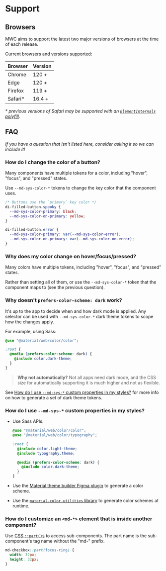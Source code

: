 <!-- catalog-only-start --><!-- ---

name: Support
title: Support
order: 4
-----><!-- catalog-only-end -->

# Support

<!-- go/mwc-support -->

<!--*
# Document freshness: For more information, see go/fresh-source.
freshness: { owner: 'lizmitchell' reviewed: '2024-03-27' }
*-->

<!-- [TOC] -->

<!--#include file="../googlers/support.md" -->

## Browsers

<!-- go/mwc-browsers -->

MWC aims to support the latest two major versions of browsers at the time of
each release.

Current browsers and versions supported:

| Browser  | Version |
| -------- | ------- |
| Chrome   | 120 +   |
| Edge     | 120 +   |
| Firefox  | 119 +   |
| Safari\* | 16.4 +  |

_\* previous versions of Safari may be supported with an
[`ElementInternals` polyfill](https://www.npmjs.com/package/element-internals-polyfill)._

## FAQ

<!-- go/mwc-faq -->

_If you have a question that isn't listed here, consider asking it so we can
include it!_

### How do I change the color of a button?

Many components have multiple tokens for a color, including "hover", "focus",
and "pressed" states.

Use `--md-sys-color-*` tokens to change the key color that the component uses.

```css
/* Buttons use the `primary` key color */
di-filled-button.spooky {
  --md-sys-color-primary: black;
  --md-sys-color-on-primary: yellow;
}

di-filled-button.error {
  --md-sys-color-primary: var(--md-sys-color-error);
  --md-sys-color-on-primary: var(--md-sys-color-on-error);
}
```

### Why does my color change on hover/focus/pressed?

Many colors have multiple tokens, including "hover", "focus", and "pressed"
states.

Rather than setting all of them, or use the `--md-sys-color-*` token that the
component maps to (see the previous question).

### Why doesn't `prefers-color-scheme: dark` work?

It's up to the app to decide when and how dark mode is applied. Any selector can
be used with `--md-sys-color-*` dark theme tokens to scope how the changes
apply.

For example, using Sass:

```scss
@use "@material/web/color/color";

:root {
  @media (prefers-color-scheme: dark) {
    @include color.dark-theme;
  }
}
```

> **Why not automatically?** Not all apps need dark mode, and the CSS size for
> automatically supporting it is much higher and not as flexible.

See
[How do I use `--md-sys-*` custom properties in my styles?](#how-do-i-use-md-sys-custom-properties-in-my-styles)
for more info on how to generate a set of dark theme tokens.

### How do I use `--md-sys-*` custom properties in my styles?

- Use Sass APIs.

  ```scss
  @use "@material/web/color/color";
  @use "@material/web/color/typography";

  :root {
    @include color.light-theme;
    @include typography.theme;

    @media (prefers-color-scheme: dark) {
      @include color.dark-theme;
    }
  }
  ```

- Use the
  [Material theme builder Figma plugin](https://www.figma.com/community/plugin/1034969338659738588/Material-Theme-Builder)<!-- {.external} -->
  to generate a color scheme.

- Use the
  [`material-color-utilities` library](https://www.npmjs.com/package/@material/material-color-utilities)<!-- {.external} -->
  to generate color schemes at runtime.

### How do I customize an `<md-*>` element that is inside another component?

Use [CSS `::part()`s](https://developer.mozilla.org/en-US/docs/Web/CSS/::part)
to access sub-components. The part name is the sub-component's tag name without
the "md-" prefix.

```css
md-checkbox::part(focus-ring) {
  width: 32px;
  height: 32px;
}
```
